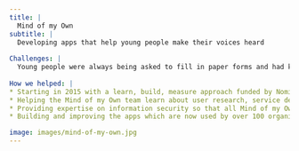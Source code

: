 ```yaml
---
title: |
  Mind of my Own
subtitle: |
  Developing apps that help young people make their voices heard
  
Challenges: |
  Young people were always being asked to fill in paper forms and had know way of keeping track of whether they were heard. The Mind of my Own team came together to see if digital technology could make it easier for young people to get their social workers to listen to them. They discovered that apps could do this. These apps need to be appealing to young people, tailored to their needs, easy to use for workers, safe and secure.
  
How we helped: |
* Starting in 2015 with a learn, build, measure approach funded by Nominet. We used paper prototypes, tests and experiments.
* Helping the Mind of my Own team learn about user research, service design and product management.
* Providing expertise on information security so that all Mind of my Own’s apps meet ISO27001 and GDPR standards.
* Building and improving the apps which are now used by over 100 organisations to talk with the young people in their care.

image: images/mind-of-my-own.jpg
---
```

